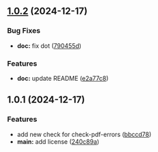 ## [1.0.2](https://github.com/yamadharma/ceurart-check/compare/v1.0.1...v1.0.2) (2024-12-17)


### Bug Fixes

* **doc:** fix dot ([790455d](https://github.com/yamadharma/ceurart-check/commit/790455dee1b058ddda7f1d29392d44b9968ec42e))


### Features

* **doc:** update README ([e2a77c8](https://github.com/yamadharma/ceurart-check/commit/e2a77c8bda7ca7545f5c733513c9d055d49c1932))



## 1.0.1 (2024-12-17)


### Features

* add new check for check-pdf-errors ([bbccd78](https://github.com/yamadharma/ceurart-check/commit/bbccd78287bb8e6a8149e35f2ce1b3126bcd8cbb))
* **main:** add license ([240c89a](https://github.com/yamadharma/ceurart-check/commit/240c89a47a7ffb997030a932d8d64d20082a8df9))




